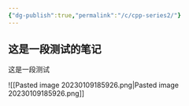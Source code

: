 ```yaml
---
{"dg-publish":true,"permalink":"/c/cpp-series2/"}
---
```






这是一段测试的笔记
---



这是一段测试

![[Pasted image 20230109185926.png\|Pasted image 20230109185926.png]]
